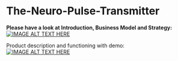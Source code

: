 # The-Neuro-Pulse-Transmitter

<strong>Please have a look at
Introduction, Business Model and Strategy:</strong> \
[![IMAGE ALT TEXT HERE](https://img.youtube.com/vi/aw0q_MiwXu4/0.jpg)](https://www.youtube.com/watch?v=aw0q_MiwXu4)

Product description and functioning with demo: \
[![IMAGE ALT TEXT HERE](https://img.youtube.com/vi/0IUefaDeA8o/0.jpg)](https://www.youtube.com/watch?v=0IUefaDeA8o)
